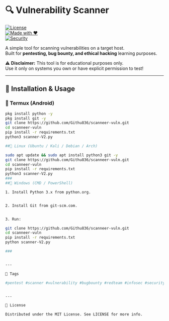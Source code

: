 # 🔍 Vulnerability Scanner

[![License](https://img.shields.io/badge/license-MIT-green.svg)](LICENSE)  
[![Made with ❤️](https://img.shields.io/badge/Made%20with-%F0%9F%92%9B-red.svg)]()  
[![Security](https://img.shields.io/badge/security-scanner-blue.svg)]()  

A simple tool for scanning vulnerabilities on a target host.  
Built for **pentesting, bug bounty, and ethical hacking** learning purposes.  

⚠️ **Disclaimer:** This tool is for educational purposes only.  
Use it only on systems you own or have explicit permission to test!  

---

## 📲 Installation & Usage  

### 🔹 Termux (Android)
```bash
pkg install python -y
pkg install git -y
git clone https://github.com/Githu836/scanneer-vuln.git
cd scanneer-vuln
pip install -r requirements.txt
python3 scanner-V2.py

##🔹 Linux (Ubuntu / Kali / Debian / Arch)

sudo apt update && sudo apt install python3 git -y
git clone https://github.com/Githu836/scanneer-vuln.git
cd scanneer-vuln
pip install -r requirements.txt
python3 scanner-V2.py
###
##🔹 Windows (CMD / PowerShell)

1. Install Python 3.x from python.org.


2. Install Git from git-scm.com.


3. Run:

git clone https://github.com/Githu836/scanneer-vuln.git
cd scanneer-vuln
pip install -r requirements.txt
python scanner-V2.py

###


---

📎 Tags

#pentest #scanner #vulnerability #bugbounty #redteam #infosec #security


---

📖 License

Distributed under the MIT License. See LICENSE for more info.
